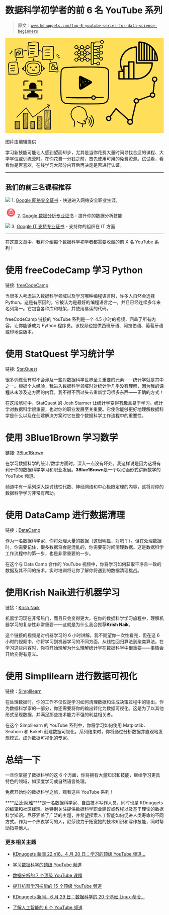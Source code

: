 # 数据科学初学者的前 6 名 YouTube 系列

> 原文：[`www.kdnuggets.com/top-6-youtube-series-for-data-science-beginners`](https://www.kdnuggets.com/top-6-youtube-series-for-data-science-beginners)

![数据科学初学者的前 6 名 YouTube 系列](img/db6ff6d56db1c64fb91a8efa176e0a7a.png)

图片由编辑提供

学习新技能可能让人感到望而却步，尤其是当你花费大量时间寻找合适的课程、大学学位或训练营时。在你花费一分钱之前，首先使用可用的免费资源。试试看，看看你是否喜欢，在线学习大部分内容后再决定是否进行认证。

* * *

## 我们的前三名课程推荐

![](img/0244c01ba9267c002ef39d4907e0b8fb.png) 1\. [Google 网络安全证书](https://www.kdnuggets.com/google-cybersecurity) - 快速进入网络安全职业生涯。

![](img/e225c49c3c91745821c8c0368bf04711.png) 2\. [Google 数据分析专业证书](https://www.kdnuggets.com/google-data-analytics) - 提升你的数据分析技能

![](img/0244c01ba9267c002ef39d4907e0b8fb.png) 3\. [Google IT 支持专业证书](https://www.kdnuggets.com/google-itsupport) - 支持你的组织在 IT 方面

* * *

在这篇文章中，我将介绍每个数据科学初学者都需要收藏的前 X 名 YouTube 系列！

# 使用 freeCodeCamp 学习 Python

链接: [freeCodeCamp](https://www.youtube.com/watch?v=rfscVS0vtbw)

当很多人考虑进入数据科学领域以及学习哪种编程语言时，许多人自然会选择 Python。这是有原因的。它被认为是最好的编程语言之一，并且已经连续多年来名列第一。它包含各种库和框架，并使用易读的代码。

freeCodeCamp 链接的 YouTube 系列是一个 4.5 小时的视频，涵盖了所有内容，让你能够成为 Python 程序员。该视频也提供西班牙语、阿拉伯语、葡萄牙语或印地语版本。

# 使用 StatQuest 学习统计学

链接: [StatQuest](https://www.youtube.com/watch?v=qBigTkBLU6g&list=PLblh5JKOoLUK0FLuzwntyYI10UQFUhsY9)

很多训练营有时不会涉及一些对数据科学世界至关重要的元素——统计学就是其中之一。根据个人经验，我进入数据科学领域时对统计学几乎没有理解，因为我的课程从未涉及这方面的内容。我不得不回过头去重新学习很多东西——正确的方式！

在这段旅程中，StatQuest 的 Josh Starmer 让统计学变得有趣且易于学习。统计学对数据科学很重要，也对你的职业发展至关重要。它使你能够更好地理解数据科学是什么以及在创建解决方案时它在整个数据科学工作流程中的重要性。

# 使用 3Blue1Brown 学习数学

链接: [3Blue1Brown](https://www.youtube.com/@3blue1brown#)

在学习数据科学的统计/数学方面时，深入一点没有坏处。我这样说是因为这将有利于你的数据科学学习和职业发展。**3Blue1Brown**是一个以动画形式讲解数学的 YouTube 频道。

频道中有一系列深入探讨线性代数、神经网络和中心极限定理的内容，这将对你的数据科学学习非常有帮助。

# 使用 DataCamp 进行数据清理

链接：[DataCamp](https://www.youtube.com/watch?v=lQ_K_DHssxo)

作为一名数据科学家，你将处理大量的数据（这很明显，对吧？）。但在处理数据时，你需要记住，很多数据将会是混乱的，你需要花时间清理数据。这是数据科学工作流程中的第一步，也是非常重要的一步。

在这个与 Data Camp 合作的 YouTube 视频中，你将学习如何获取干净且一致的数据及其不同的技术。实时培训将让你了解你将遇到的数据清理挑战。

# 使用**Krish Naik**进行机器学习

链接：[Krish Naik](https://www.youtube.com/watch?v=JxgmHe2NyeY&list=UULPNU_lfiiWBdtULKOw6X0Dig&index=7)

机器学习现在非常热门，而且只会变得更大。在你的数据科学学习旅程中，理解机器学习的复杂性非常重要——这就是为什么我会推荐**Krish Naik**。

这个链接的视频是对机器学习的 6 小时讲解。我不期望你一次性看完，但在这 6 小时的视频中，你将学习到机器学习的不同方面，从线性回归算法到聚类算法。在学习这些内容时，你将开始理解为什么理解统计学在数据科学中很重要——事情会开始变得有意义。

# 使用 Simplilearn 进行数据可视化

链接：[Simplilearn](https://www.youtube.com/watch?v=Nt84_TzRkbo)

在处理数据时，你的工作不仅仅是学习如何清理数据和生成决策过程中的输出。作为数据科学家的一部分，你还需要将你的输出转化为数据可视化。这是为了以其他形式呈现数据，并满足那些技术能力不强的利益相关者。

在这个 Simplilearn 的 YouTube 系列中，你将学习如何使用 Matplotlib、Seaborn 和 Bokeh 创建数据可视化。系列结束时，你将通过分析数据并直观地发现模式，成为数据可视化的专家。

# 总结一下

一旦你掌握了数据科学的这 6 个方面，你将拥有大量知识和技能，继续学习更具特色的领域，如深度学习或自然语言处理。

免费开始你的数据科学之旅，观看这些 YouTube 系列！

[](https://www.linkedin.com/in/nisha-arya-ahmed/)****[尼莎·阿雅](https://www.linkedin.com/in/nisha-arya-ahmed/)****是一名数据科学家、自由技术写作人员，同时也是 KDnuggets 的编辑和社区经理。她特别关注提供数据科学职业建议或教程以及基于理论的数据科学知识。尼莎涵盖了广泛的主题，并希望探索人工智能如何促进人类寿命的不同方式。作为一个热衷学习的人，尼莎致力于拓宽她的技术知识和写作技能，同时帮助指导他人。

### 更多相关主题

+   [KDnuggets 新闻 22:n16，4 月 20 日：学习的顶级 YouTube 频道…](https://www.kdnuggets.com/2022/n16.html)

+   [学习数据科学的顶级 YouTube 频道](https://www.kdnuggets.com/2022/04/top-youtube-channels-learning-data-science.html)

+   [数据分析的 7 个顶级 YouTube 课程](https://www.kdnuggets.com/2022/02/top-7-youtube-courses-data-analytics.html)

+   [提升机器学习技能的 15 个顶级 YouTube 频道](https://www.kdnuggets.com/2023/03/top-15-youtube-channels-level-machine-learning-skills.html)

+   [KDnuggets 新闻，6 月 29 日：数据科学的 20 个基础 Linux 命令…](https://www.kdnuggets.com/2022/n26.html)

+   [了解人工智能的 6 个 YouTube 频道](https://www.kdnuggets.com/6-youtube-channels-to-learn-about-ai)
